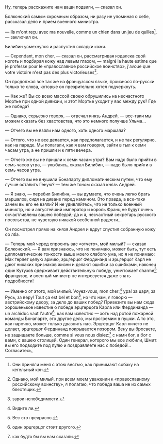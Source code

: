 Ну, теперь расскажите нам ваши подвиги, — сказал он.

Болконский самым скромным образом, ни разу не упоминая о себе, рассказал дело и прием военного министра.

— Ils m'ont reçu avec ma nouvelle, comme un chien dans un jeu de quilles[^243],— заключил он.

Билибин усмехнулся и распустил складки кожи.

— Cependant, mon cher, — сказал он, рассматривая издалека свой ноготь и подбирая кожу над левым глазом, — malgré la haute estime que je professe pour le «православное российское воинство», j'avoue que votre victoire n'est pas des plus victorieuses[^244].

Он продолжал все так же на французском языке, произнося по-русски только те слова, которые он презрительно хотел подчеркнуть.

— Как же? Вы со всею массой своею обрушились на несчастного Мортье при одной дивизии, и этот Мортье уходит у вас между рук? Где же победа?

— Однако, серьезно говоря, — отвечал князь Андрей, — все-таки мы можем сказать без хвастовства, что это немного получше Ульма…

— Отчего вы не взяли нам одного, хоть одного маршала?

— Оттого, что не все делается, как предполагается, и не так регулярно, как на параде. Мы полагали, как я вам говорил, зайти в тыл к семи часам утра, а не пришли и к пяти вечера.

— Отчего же вы не пришли к семи часам утра? Вам надо было прийти в семь часов утра, — улыбаясь, сказал Билибин, — надо было прийти в семь часов утра.

— Отчего вы не внушили Бонапарту дипломатическим путем, что ему лучше оставить Геную? — тем же тоном сказал князь Андрей.

— Я знаю, — перебил Билибин, — вы думаете, что очень легко брать маршалов, сидя на диване перед камином. Это правда, а все-таки зачем вы его не взяли? И не удивляйтесь, что не только военный министр, но и августейший император и король Франц не будут очень осчастливлены вашею победой; да и я, несчастный секретарь русского посольства, не чувствую никакой особенной радости…

Он посмотрел прямо на князя Андрея и вдруг спустил собранную кожу со лба.

— Теперь мой черед спросить вас «отчего», мой милый? — сказал Болконский. — Я вам признаюсь, что не понимаю, может быть, тут есть дипломатические тонкости выше моего слабого ума, но я не понимаю: Мак теряет целую армию, эрцгерцог Фердинанд и эрцгерцог Карл не дают никаких признаков жизни и делают ошибки за ошибками, наконец один Кутузов одерживает действительную победу, уничтожает charme[^245] французов, и военный министр не интересуется даже знать подробности!

— Именно от этого, мой милый. Voyez-vous, mon cher:[^246] ура! за царя, за Русь, за веру! Tout ça est bel et bon[^247], но что нам, я говорю — австрийскому двору, за дело до ваших побед? Привезите вы нам сюда хорошенькое известие о победе эрцгерцога Карла или Фердинанда — un archiduc vaut l'autre[^248], как вам известно — хоть над ротой пожарной команды Бонапарте, это другое дело, мы прогремим в пушки. А то это, как нарочно, может только дразнить нас. Эрцгерцог Карл ничего не делает, эрцгерцог Фердинанд покрывается позором. Вену вы бросаете, не защищаете больше, comme si vous nous disiez:[^249] с нами бог, а бог с вами, с вашею столицей. Один генерал, которого мы все любили, Шмит: вы его подводите под пулю и поздравляете нас с победой!.. Согласитесь,

[^243]: Они приняли меня с этою вестью, как принимают собаку на кегельный кон.

[^244]: Однако, мой милый, при всем моем уважении к «православному российскому воинству», я полагаю, что победа ваша не из самых блестящих.

[^245]: зарок непобедимости.

[^246]: Видите ли.

[^247]: Вес это прекрасно.

[^248]: один эрцгерцог стоит другого.

[^249]: как будто бы вы нам сказали.